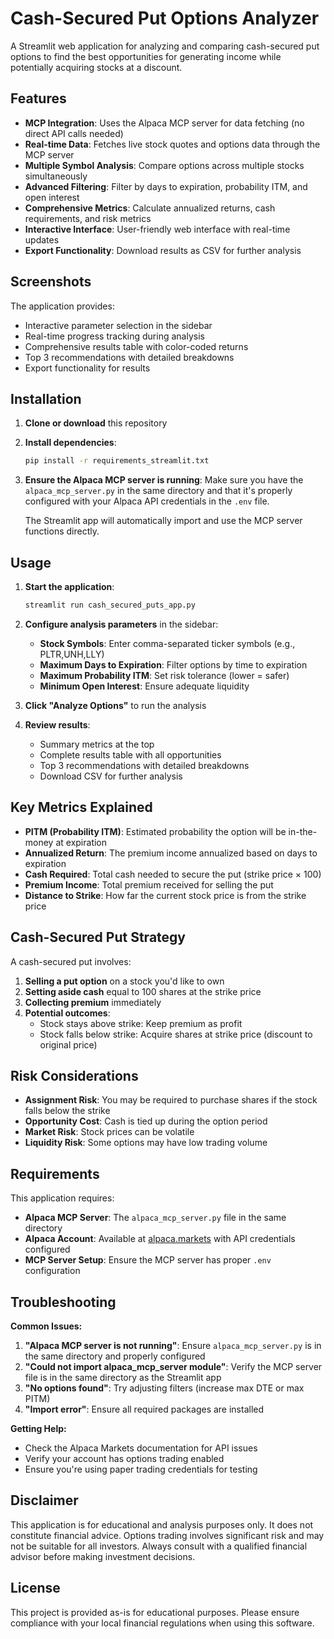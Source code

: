 # Cash-Secured Put Options Analyzer

A Streamlit web application for analyzing and comparing cash-secured put options to find the best opportunities for generating income while potentially acquiring stocks at a discount.

## Features

- **MCP Integration**: Uses the Alpaca MCP server for data fetching (no direct API calls needed)
- **Real-time Data**: Fetches live stock quotes and options data through the MCP server
- **Multiple Symbol Analysis**: Compare options across multiple stocks simultaneously
- **Advanced Filtering**: Filter by days to expiration, probability ITM, and open interest
- **Comprehensive Metrics**: Calculate annualized returns, cash requirements, and risk metrics
- **Interactive Interface**: User-friendly web interface with real-time updates
- **Export Functionality**: Download results as CSV for further analysis

## Screenshots

The application provides:
- Interactive parameter selection in the sidebar
- Real-time progress tracking during analysis
- Comprehensive results table with color-coded returns
- Top 3 recommendations with detailed breakdowns
- Export functionality for results

## Installation

1. **Clone or download** this repository

2. **Install dependencies**:
   ```bash
   pip install -r requirements_streamlit.txt
   ```

3. **Ensure the Alpaca MCP server is running**:
   Make sure you have the `alpaca_mcp_server.py` in the same directory and that it's properly configured with your Alpaca API credentials in the `.env` file.
   
   The Streamlit app will automatically import and use the MCP server functions directly.

## Usage

1. **Start the application**:
   ```bash
   streamlit run cash_secured_puts_app.py
   ```

2. **Configure analysis parameters** in the sidebar:
   - **Stock Symbols**: Enter comma-separated ticker symbols (e.g., PLTR,UNH,LLY)
   - **Maximum Days to Expiration**: Filter options by time to expiration
   - **Maximum Probability ITM**: Set risk tolerance (lower = safer)
   - **Minimum Open Interest**: Ensure adequate liquidity

3. **Click "Analyze Options"** to run the analysis

4. **Review results**:
   - Summary metrics at the top
   - Complete results table with all opportunities
   - Top 3 recommendations with detailed breakdowns
   - Download CSV for further analysis

## Key Metrics Explained

- **PITM (Probability ITM)**: Estimated probability the option will be in-the-money at expiration
- **Annualized Return**: The premium income annualized based on days to expiration
- **Cash Required**: Total cash needed to secure the put (strike price × 100)
- **Premium Income**: Total premium received for selling the put
- **Distance to Strike**: How far the current stock price is from the strike price

## Cash-Secured Put Strategy

A cash-secured put involves:
1. **Selling a put option** on a stock you'd like to own
2. **Setting aside cash** equal to 100 shares at the strike price
3. **Collecting premium** immediately
4. **Potential outcomes**:
   - Stock stays above strike: Keep premium as profit
   - Stock falls below strike: Acquire shares at strike price (discount to original price)

## Risk Considerations

- **Assignment Risk**: You may be required to purchase shares if the stock falls below the strike
- **Opportunity Cost**: Cash is tied up during the option period
- **Market Risk**: Stock prices can be volatile
- **Liquidity Risk**: Some options may have low trading volume

## Requirements

This application requires:
- **Alpaca MCP Server**: The `alpaca_mcp_server.py` file in the same directory
- **Alpaca Account**: Available at [alpaca.markets](https://alpaca.markets) with API credentials configured
- **MCP Server Setup**: Ensure the MCP server has proper `.env` configuration

## Troubleshooting

**Common Issues:**

1. **"Alpaca MCP server is not running"**: Ensure `alpaca_mcp_server.py` is in the same directory and properly configured
2. **"Could not import alpaca_mcp_server module"**: Verify the MCP server file is in the same directory as the Streamlit app
3. **"No options found"**: Try adjusting filters (increase max DTE or max PITM)
4. **"Import error"**: Ensure all required packages are installed

**Getting Help:**

- Check the Alpaca Markets documentation for API issues
- Verify your account has options trading enabled
- Ensure you're using paper trading credentials for testing

## Disclaimer

This application is for educational and analysis purposes only. It does not constitute financial advice. Options trading involves significant risk and may not be suitable for all investors. Always consult with a qualified financial advisor before making investment decisions.

## License

This project is provided as-is for educational purposes. Please ensure compliance with your local financial regulations when using this software.
